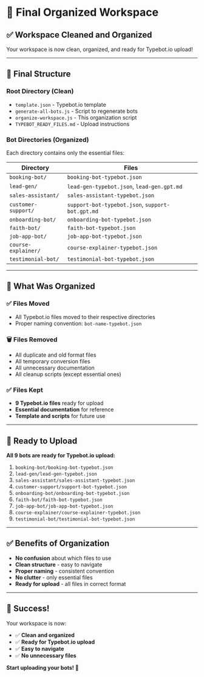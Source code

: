 # 🧹 Final Organized Workspace

## ✅ Workspace Cleaned and Organized

Your workspace is now clean, organized, and ready for Typebot.io upload!

---

## 📁 Final Structure

### Root Directory (Clean)
- `template.json` - Typebot.io template
- `generate-all-bots.js` - Script to regenerate bots
- `organize-workspace.js` - This organization script
- `TYPEBOT_READY_FILES.md` - Upload instructions

### Bot Directories (Organized)
Each directory contains only the essential files:

| Directory | Files |
|-----------|-------|
| `booking-bot/` | `booking-bot-typebot.json` |
| `lead-gen/` | `lead-gen-typebot.json`, `lead-gen.gpt.md` |
| `sales-assistant/` | `sales-assistant-typebot.json` |
| `customer-support/` | `support-bot-typebot.json`, `support-bot.gpt.md` |
| `onboarding-bot/` | `onboarding-bot-typebot.json` |
| `faith-bot/` | `faith-bot-typebot.json` |
| `job-app-bot/` | `job-app-bot-typebot.json` |
| `course-explainer/` | `course-explainer-typebot.json` |
| `testimonial-bot/` | `testimonial-bot-typebot.json` |

---

## 🎯 What Was Organized

### ✅ Files Moved
- All Typebot.io files moved to their respective directories
- Proper naming convention: `bot-name-typebot.json`

### 🗑️ Files Removed
- All duplicate and old format files
- All temporary conversion files
- All unnecessary documentation
- All cleanup scripts (except essential ones)

### ✅ Files Kept
- **9 Typebot.io files** ready for upload
- **Essential documentation** for reference
- **Template and scripts** for future use

---

## 🚀 Ready to Upload

**All 9 bots are ready for Typebot.io upload:**

1. `booking-bot/booking-bot-typebot.json`
2. `lead-gen/lead-gen-typebot.json`
3. `sales-assistant/sales-assistant-typebot.json`
4. `customer-support/support-bot-typebot.json`
5. `onboarding-bot/onboarding-bot-typebot.json`
6. `faith-bot/faith-bot-typebot.json`
7. `job-app-bot/job-app-bot-typebot.json`
8. `course-explainer/course-explainer-typebot.json`
9. `testimonial-bot/testimonial-bot-typebot.json`

---

## ✅ Benefits of Organization

- **No confusion** about which files to use
- **Clean structure** - easy to navigate
- **Proper naming** - consistent convention
- **No clutter** - only essential files
- **Ready for upload** - all files in correct format

---

## 🎉 Success!

Your workspace is now:
- ✅ **Clean and organized**
- ✅ **Ready for Typebot.io upload**
- ✅ **Easy to navigate**
- ✅ **No unnecessary files**

**Start uploading your bots! 🚀** 